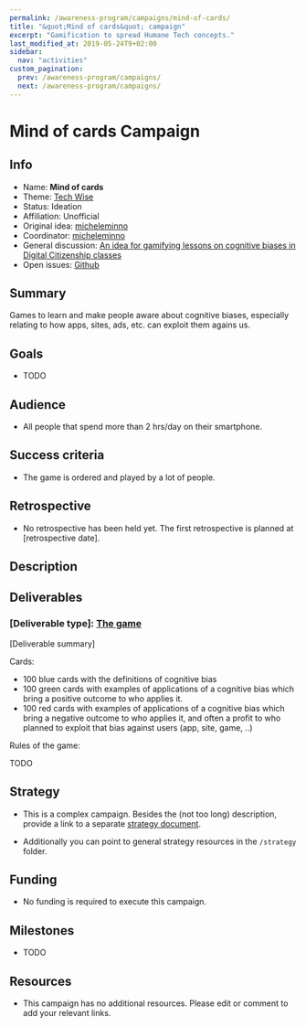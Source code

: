 ```yaml
---
permalink: /awareness-program/campaigns/mind-of-cards/
title: "&quot;Mind of cards&quot; campaign"
excerpt: "Gamification to spread Humane Tech concepts."
last_modified_at: 2019-05-24T9+02:00
sidebar:
  nav: "activities"
custom_pagination:
  prev: /awareness-program/campaigns/
  next: /awareness-program/campaigns/
---
```


<!-- Please fill in the information below each header according to the instructions.

       - Do NOT remove section headers. Instead add the placeholder text if the section is not needed.
       - You can leave the comments. They can be helpful when editing the issue later on.
       - Replace brackets with appropriate information (unless part of a link), leaving formatting intact.
       - The non-comments texts below provide examples, unless they are placeholder text

    Note: You will not be wasting your time documenting all this. The information in this issue
          should be copied to the Campaign README.md after your feedback is incorporated.
-->

# Mind of cards Campaign

<!-- Please fill in the information below each header according to the instructions.

       - Do NOT remove section headers. Instead add the placeholder text if the section is not needed.
       - You can leave the comments. They can be helpful when editing the issue later on.
       - Replace brackets with appropriate information (unless part of a link), leaving formatting intact.
       - The non-comments texts below provide examples, unless they are placeholder text

    Note: You will not be wasting your time documenting all this. The information in this issue
          should be copied to the Campaign README.md after your feedback is incorporated.
-->

## Info

<!-- Provide short name that reflects the gist of the campaign, used as working title.
      Also add the link to community forum topic that is used for general discussion.

      Valid values for 'Status' are: Ideation, Preparing, Launched, Finished
      Valid values for 'Affiliation' are: Official, Unofficial
      Original idea: Link to forum user that first came up with campaign idea
      Coordinator: Link to forum user responsible for coordinating tasks for this campaign, or 'TBD'
-->

- Name: **Mind of cards**
- Theme: [Tech Wise ](https://github.com/humanetech-community/humanetech-community-awareness/blob/master/themes/tech-wise/README.md)
- Status: Ideation
- Affiliation: Unofficial
- Original idea: [micheleminno](https://community.humanetech.com/u/micheleminno/summary)
- Coordinator: [micheleminno](https://community.humanetech.com/u/micheleminno/summary)
- General discussion: [An idea for gamifying lessons on cognitive biases in Digital Citizenship classes](https://community.humanetech.com/t/an-idea-for-gamifying-lessons-on-cognitive-biases-in-digital-citizenship-classes/3096)
- Open issues: [Github](https://github.com/humanetech-community/awareness-program/labels/mind-of-cards)

## Summary

<!-- Clear and concise explanation in 1-3 lines of text. -->

Games to learn and make people aware about cognitive biases, especially relating to how apps, sites, ads, etc. can exploit them agains us.

## Goals

<!-- Bullet list of the intended effects of the campaign, separated by empty lines. -->

- TODO

## Audience

<!-- The demographic audience the campaign is targeted to. -->

- All people that spend more than 2 hrs/day on their smartphone.

## Success criteria

<!-- (optional) Bullet list detailing how success is measured. -->

- The game is ordered and played by a lot of people.

## Retrospective

<!-- (optional) Analysis of results after campaign has ended, to see if success criteria were met, and to learn lessons for future campaigns. Use the placeholder text is no retrospective was held yet. Add a date indicator if possible (e.g. 'after 3 months', '24-11-2018'). -->

- No retrospective has been held yet. The first retrospective is planned at [retrospective date].

## Description

<!-- A longer, more elaborate description (one or more paragraphs of text) -->



## Deliverables

<!-- Sub-headers with the planned deliverables and their summaries. Update this later to reflect changes.  The second sub-header gives an example. -->

### [Deliverable type]: [The game](deliverable-url)

[Deliverable summary]


Cards:
- 100 blue cards with the definitions of cognitive bias
- 100 green cards with examples of applications of a cognitive bias which bring a positive outcome to who applies it.
- 100 red cards with examples of applications of a cognitive bias which bring a negative outcome to who applies it, and often a profit to who planned to exploit that bias against users (app, site, game, ..)

Rules of the game:

TODO

## Strategy

<!-- Outline the (draft) strategy required to attain the success criteria (one or more paragraphs of text, use formatting - like lists - where appropriate). Use this placeholder text if this section is not needed:

- This campaign does not require a strategy. Strategy is defined on the Theme, or in Deliverables.
 -->

- This is a complex campaign. Besides the (not too long) description, provide a link to a separate [strategy document](campaigns/[campaign-folder]/campaign-strategy.md).

- Additionally you can point to general strategy resources in the `/strategy` folder.

## Funding

<!-- (optional) Financial requirements, required budget, ways to obtain funds (keep it short, couple of paragraphs, some bullets). If necessary link to separate detailed funding document. Use the placeholder text if no funding is required. -->

- No funding is required to execute this campaign.

## Milestones

<!-- (optional) Bullet list of past and future milestones for the campaign. Or placeholder bullet "No milestones have been defined." -->

- TODO

## Resources

<!-- (optional) Links to relevant folders, files and external information, or leave the placeholder text. -->

- This campaign has no additional resources. Please edit or comment to add your relevant links.
